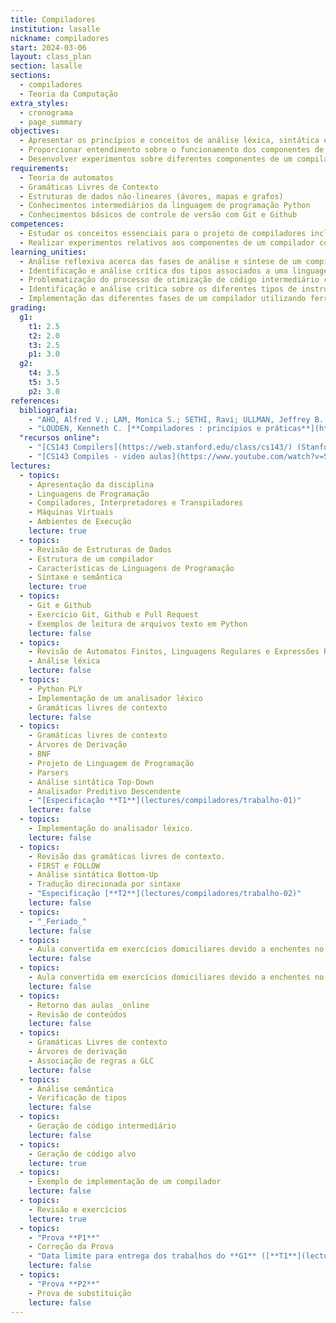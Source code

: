 ```yaml
---
title: Compiladores
institution: lasalle
nickname: compiladores
start: 2024-03-06
layout: class_plan
section: lasalle
sections:
  - compiladores
  - Teoria da Computação
extra_styles:
  - cronograma
  - page_summary
objectives:
  - Apresentar os princípios e conceitos de análise léxica, sintática e semântica, geração e otimização de código
  - Proporcionar entendimento sobre o funcionamento dos componentes de um compilador com enfoque prático
  - Desenvolver experimentos sobre diferentes componentes de um compilador
requirements:
  - Teoria de automatos
  - Gramáticas Livres de Contexto
  - Estruturas de dados não-lineares (ávores, mapas e grafos)
  - Conhecimentos intermediários da linguagem de programação Python
  - Conhecimentos básicos de controle de versão com Git e Github
competences:
  - Estudar os conceitos essenciais para o projeto de compiladores incluindo análise léxica, sintática, semântica e geração e otimização de código.
  - Realizar experimentos relativos aos componentes de um compilador com enfoque prático desenvolvido durante a disciplina com a utilização de ferramentas de geração de compiladores.
learning_unities:
  - Análise reflexiva acerca das fases de análise e síntese de um compilador
  - Identificação e análise crítica dos tipos associados a uma linguagem bem como geração de código intermediário
  - Problematização do processo de otimização de código intermediário comprometida com o desempenho de espaço e tempo
  - Identificação e análise crítica sobre os diferentes tipos de instruções geradas no processo de compilação
  - Implementação das diferentes fases de um compilador utilizando ferramentas para tal propósito de forma individual e cooperativa.
grading:
  g1:
    t1: 2.5
    t2: 2.0
    t3: 2.5
    p1: 3.0
  g2:
    t4: 3.5
    t5: 3.5
    p2: 3.0
references:
  bibliografia:
    - "AHO, Alfred V.; LAM, Monica S.; SETHI, Ravi; ULLMAN, Jeffrey B. **Compilers: Principles, Techniques, & Tools** 2<sup>a</sup> Ed. Addisson Wesley. 2006. (_Livro do Dragão Roxo_)"
    - "LOUDEN, Kenneth C. [**Compiladores : princípios e práticas**](https://integrada.minhabiblioteca.com.br/reader/books/9788522128532){:target='_blank'}. Cengage Learning, 2004."
  "recursos online":
    - "[CS143 Compilers](https://web.stanford.edu/class/cs143/) (Stanford - en)"
    - "[CS143 Compiles - video aulas](https://www.youtube.com/watch?v=SNWHmnWzJAI&list=PLoCMsyE1cvdUZRe1udlyjpzTww1U5olL2) (Stanford - en) - Os vídeos são legendados automaticamente pelo YouTube, porém a legenda é bem boa, mesmo no caso da tradução automática para português, que é bem aceitável."
lectures:
  - topics:
    - Apresentação da disciplina
    - Linguagens de Programação
    - Compiladores, Interpretadores e Transpiladores
    - Máquinas Virtuais
    - Ambientes de Execução
    lecture: true
  - topics:
    - Revisão de Estruturas de Dados
    - Estrutura de um compilador
    - Características de Linguagens de Programação
    - Sintaxe e semântica
    lecture: true
  - topics:
    - Git e Github
    - Exercício Git, Github e Pull Request
    - Exemplos de leitura de arquivos texto em Python
    lecture: false
  - topics:
    - Revisão de Automatos Finitos, Linguagens Regulares e Expressões Regulares
    - Análise léxica
    lecture: false
  - topics:
    - Python PLY
    - Implementação de um analisador léxico
    - Gramáticas livres de contexto
    lecture: false
  - topics:
    - Gramáticas livres de contexto
    - Árvores de Derivação
    - BNF
    - Projeto de Linguagem de Programação
    - Parsers
    - Análise sintática Top-Down
    - Analisador Preditivo Descendente
    - "[Especificação **T1**](lectures/compiladores/trabalho-01)"
    lecture: false
  - topics:
    - Implementação do analisador léxico.
    lecture: false
  - topics:
    - Revisão das gramáticas livres de contexto.
    - FIRST e FOLLOW
    - Análise sintática Bottom-Up
    - Tradução direcionada por sintaxe
    - "Especificação [**T2**](lectures/compiladores/trabalho-02)"
    lecture: false
  - topics:
    - "_Feriado_"
    lecture: false
  - topics:
    - Aula convertida em exercícios domiciliares devido a enchentes no RS
    lecture: false
  - topics:
    - Aula convertida em exercícios domiciliares devido a enchentes no RS
    lecture: false
  - topics:
    - Retorno das aulas _online
    - Revisão de conteúdos
    lecture: false
  - topics:
    - Gramáticas Livres de contexto
    - Árvores de derivação
    - Associação de regras a GLC
    lecture: false
  - topics:
    - Análise semântica
    - Verificação de tipos
    lecture: false
  - topics:
    - Geração de código intermediário
    lecture: false
  - topics:
    - Geração de código alvo
    lecture: true
  - topics:
    - Exemplo de implementação de um compilador
    lecture: false
  - topics:
    - Revisão e exercícios
    lecture: true
  - topics:
    - "Prova **P1**"
    - Correção da Prova
    - "Data limite para entrega dos trabalhos do **G1** ([**T1**](lectures/compiladores/trabalho-01) e [**T2**](lectures/compiladores/trabalho-02))"
    lecture: false
  - topics:
    - "Prova **P2**"
    - Prova de substituição
    lecture: false
---
```


